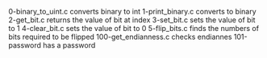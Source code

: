 0-binary_to_uint.c converts binary to int
1-print_binary.c converts to binary
2-get_bit.c returns the value of bit at index
3-set_bit.c sets the value of bit to 1
4-clear_bit.c sets the value of bit to 0
5-flip_bits.c finds the numbers of bits required to be flipped
100-get_endianness.c checks endiannes
101-password has a password
